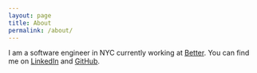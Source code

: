 ```yaml
---
layout: page
title: About
permalink: /about/
---
```


I am a software engineer in NYC currently working at
[Better](https://better.com/). You can find me on
[LinkedIn](https://www.linkedin.com/in/jimmyfarillo) and
[GitHub](https://github.com/jimmyfarillo).
